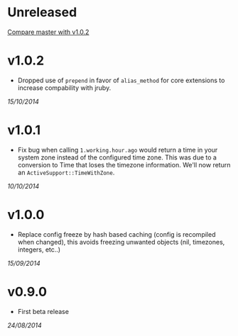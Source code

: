 # Unreleased

[Compare master with v1.0.2](https://github.com/intrepidd/working_hours/compare/v1.0.2...master)

# v1.0.2

* Dropped use of `prepend` in favor of `alias_method` for core extensions to increase compability with jruby.

_15/10/2014_

# v1.0.1

* Fix bug when calling ``1.working.hour.ago`` would return a time in your system zone instead of the configured time zone. This was due to a conversion to Time that loses the timezone information. We'll now return an ``ActiveSupport::TimeWithZone``.

_10/10/2014_

# v1.0.0

* Replace config freeze by hash based caching (config is recompiled when changed), this avoids freezing unwanted objects (nil, timezones, integers, etc..)

_15/09/2014_

# v0.9.0

* First beta release

_24/08/2014_

